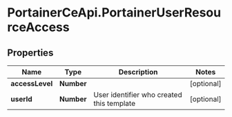 # PortainerCeApi.PortainerUserResourceAccess

## Properties
Name | Type | Description | Notes
------------ | ------------- | ------------- | -------------
**accessLevel** | **Number** |  | [optional] 
**userId** | **Number** | User identifier who created this template | [optional] 


